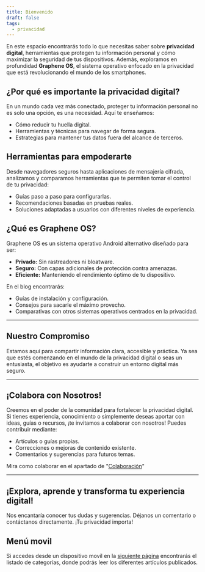 ```yaml
---
title: Bienvenido
draft: false
tags:
  - privacidad
---
```



En este espacio encontrarás todo lo que necesitas saber sobre **privacidad digital**, herramientas que protegen tu información personal y cómo maximizar la seguridad de tus dispositivos. Además, exploramos en profundidad **Graphene OS**, el sistema operativo enfocado en la privacidad que está revolucionando el mundo de los smartphones.

## ¿Por qué es importante la privacidad digital?

En un mundo cada vez más conectado, proteger tu información personal no es solo una opción, es una necesidad. Aquí te enseñamos:
- Cómo reducir tu huella digital.
- Herramientas y técnicas para navegar de forma segura.
- Estrategias para mantener tus datos fuera del alcance de terceros.

## Herramientas para empoderarte

Desde navegadores seguros hasta aplicaciones de mensajería cifrada, analizamos y comparamos herramientas que te permiten tomar el control de tu privacidad:
- Guías paso a paso para configurarlas.
- Recomendaciones basadas en pruebas reales.
- Soluciones adaptadas a usuarios con diferentes niveles de experiencia.

## ¿Qué es Graphene OS?

Graphene OS es un sistema operativo Android alternativo diseñado para ser:
- **Privado:** Sin rastreadores ni bloatware.
- **Seguro:** Con capas adicionales de protección contra amenazas.
- **Eficiente:** Manteniendo el rendimiento óptimo de tu dispositivo.

En el blog encontrarás:
- Guías de instalación y configuración.
- Consejos para sacarle el máximo provecho.
- Comparativas con otros sistemas operativos centrados en la privacidad.

---

## Nuestro Compromiso

Estamos aquí para compartir información clara, accesible y práctica. Ya sea que estés comenzando en el mundo de la privacidad digital o seas un entusiasta, el objetivo es ayudarte a construir un entorno digital más seguro.

---

## ¡Colabora con Nosotros!

Creemos en el poder de la comunidad para fortalecer la privacidad digital. Si tienes experiencia, conocimiento o simplemente deseas aportar con ideas, guías o recursos, ¡te invitamos a colaborar con nosotros! Puedes contribuir mediante:
- Artículos o guías propias.
- Correcciones o mejoras de contenido existente.
- Comentarios y sugerencias para futuros temas.

Mira como colaborar en el apartado de "[Colaboración](https://goespana.github.io/gosespana/Otros/colaboracion)"

---

## ¡Explora, aprende y transforma tu experiencia digital!
Nos encantaría conocer tus dudas y sugerencias. Déjanos un comentario o contáctanos directamente. ¡Tu privacidad importa!

## Menú movil
Si accedes desde un dispositivo movil en la [siguiente página](https://goespana.github.io/gosespana/Otros/menu) encontrarás el listado de categorías, donde podrás leer los diferentes artículos publicados.
